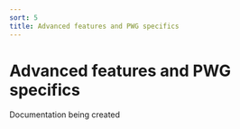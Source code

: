 ```yaml
---
sort: 5
title: Advanced features and PWG specifics
---
```


# Advanced features and PWG specifics

Documentation being created

